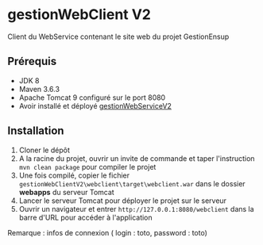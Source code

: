 # gestionWebClient V2

Client du WebService contenant le site web du projet GestionEnsup

## Prérequis

- JDK 8
- Maven 3.6.3
- Apache Tomcat 9 configuré sur le port 8080
- Avoir installé et déployé [gestionWebServiceV2](https://github.com/BenjaminBoutrois/GestionEnsupSpringSonar/tree/main/gestionWebServiceV2)

## Installation

1. Cloner le dépôt
2. A la racine du projet, ouvrir un invite de commande et taper l'instruction `mvn clean package` pour compiler le projet
3. Une fois compilé, copier le fichier `gestionWebClientV2\webclient\target\webclient.war` dans le dossier **webapps** du serveur Tomcat
4. Lancer le serveur Tomcat pour déployer le projet sur le serveur
5. Ouvrir un navigateur et entrer `http://127.0.0.1:8080/webclient` dans la barre d'URL pour accéder à l'application

Remarque : infos de connexion  ( login : toto, password : toto)

